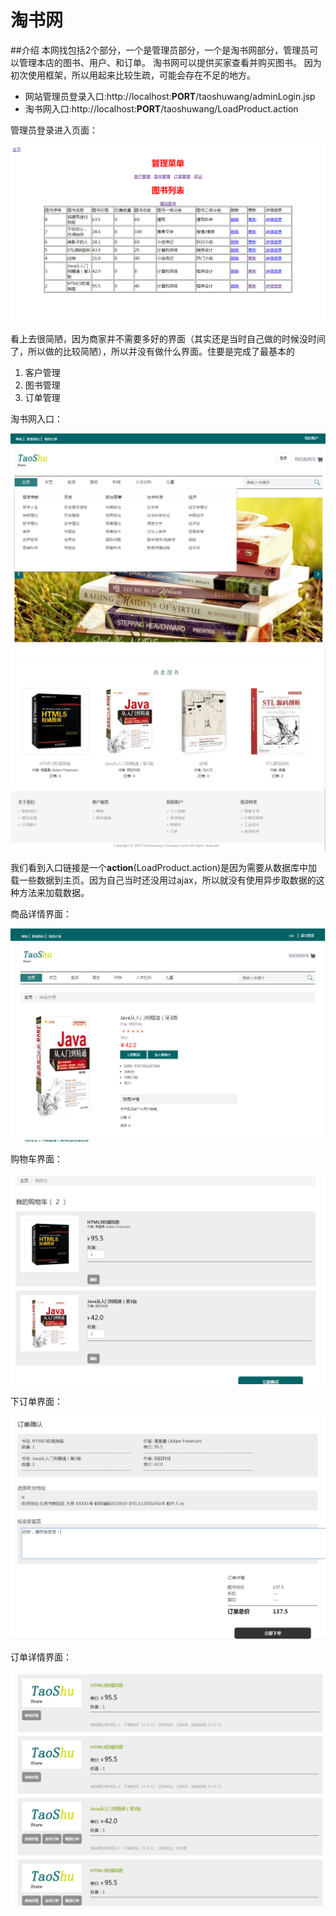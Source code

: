 # 淘书网

##介绍
本网找包括2个部分，一个是管理员部分，一个是淘书网部分，管理员可以管理本店的图书、用户、和订单。
淘书网可以提供买家查看并购买图书。
因为初次使用框架，所以用起来比较生疏，可能会存在不足的地方。

+ 网站管理员登录入口:http://localhost:**PORT**/taoshuwang/adminLogin.jsp
+ 淘书网入口:http://localhost:**PORT**/taoshuwang/LoadProduct.action

管理员登录进入页面：

![](img/TIM20170411162208.png)

看上去很简陋，因为商家并不需要多好的界面（其实还是当时自己做的时候没时间了，所以做的比较简陋），所以并没有做什么界面。住要是完成了最基本的

1. 客户管理
2. 图书管理
3. 订单管理

淘书网入口：

![](img/1.png)
![](img/2.png)


我们看到入口链接是一个**action**(LoadProduct.action)是因为需要从数据库中加载一些数据到主页。因为自己当时还没用过ajax，所以就没有使用异步取数据的这种方法来加载数据。

商品详情界面：

![](img/3.png)

购物车界面：

![](img/4.png)

下订单界面：

![](img/5.png)

订单详情界面：

![](img/6.png)